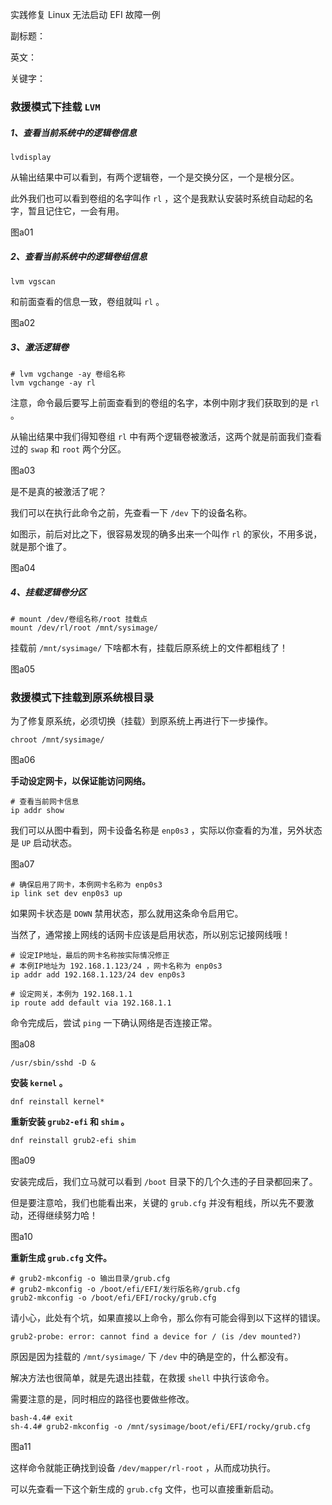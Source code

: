 实践修复 Linux 无法启动 EFI 故障一例

副标题：

英文：

关键字：







### 救援模式下挂载 `LVM` 



##### 1、查看当前系统中的**逻辑卷**信息

```
lvdisplay
```

从输出结果中可以看到，有两个逻辑卷，一个是交换分区，一个是根分区。

此外我们也可以看到卷组的名字叫作 `rl` ，这个是我默认安装时系统自动起的名字，暂且记住它，一会有用。

图a01



##### 2、查看当前系统中的**逻辑卷组**信息

```
lvm vgscan
```

和前面查看的信息一致，卷组就叫 `rl` 。

图a02



##### 3、激活**逻辑卷**

```
# lvm vgchange -ay 卷组名称
lvm vgchange -ay rl
```

注意，命令最后要写上前面查看到的卷组的名字，本例中刚才我们获取到的是 `rl` 。

从输出结果中我们得知卷组 `rl` 中有两个逻辑卷被激活，这两个就是前面我们查看过的 `swap` 和 `root` 两个分区。

图a03



是不是真的被激活了呢？

我们可以在执行此命令之前，先查看一下 `/dev` 下的设备名称。

如图示，前后对比之下，很容易发现的确多出来一个叫作 `rl` 的家伙，不用多说，就是那个谁了。

图a04



##### 4、挂载**逻辑卷**分区

```
# mount /dev/卷组名称/root 挂载点
mount /dev/rl/root /mnt/sysimage/
```

挂载前 `/mnt/sysimage/` 下啥都木有，挂载后原系统上的文件都粗线了！

图a05



### 救援模式下挂载到原系统根目录

为了修复原系统，必须切换（挂载）到原系统上再进行下一步操作。

```
chroot /mnt/sysimage/
```

图a06



**手动设定网卡，以保证能访问网络。**

```
# 查看当前网卡信息
ip addr show
```

我们可以从图中看到，网卡设备名称是 `enp0s3` ，实际以你查看的为准，另外状态是 `UP` 启动状态。

图a07



```
# 确保启用了网卡，本例网卡名称为 enp0s3
ip link set dev enp0s3 up
```

如果网卡状态是 `DOWN` 禁用状态，那么就用这条命令启用它。

当然了，通常接上网线的话网卡应该是启用状态，所以别忘记接网线哦！



```
# 设定IP地址，最后的网卡名称按实际情况修正
# 本例IP地址为 192.168.1.123/24 ，网卡名称为 enp0s3
ip addr add 192.168.1.123/24 dev enp0s3

# 设定网关，本例为 192.168.1.1
ip route add default via 192.168.1.1
```

命令完成后，尝试 `ping` 一下确认网络是否连接正常。

图a08



```
/usr/sbin/sshd -D &
```





**安装 `kernel` 。**

```
dnf reinstall kernel*
```





**重新安装 `grub2-efi` 和 `shim` 。**

```
dnf reinstall grub2-efi shim
```

图a09



安装完成后，我们立马就可以看到 `/boot` 目录下的几个久违的子目录都回来了。

但是要注意哈，我们也能看出来，关键的 `grub.cfg` 并没有粗线，所以先不要激动，还得继续努力哈！

图a10



**重新生成 `grub.cfg` 文件。**

```
# grub2-mkconfig -o 输出目录/grub.cfg
# grub2-mkconfig -o /boot/efi/EFI/发行版名称/grub.cfg
grub2-mkconfig -o /boot/efi/EFI/rocky/grub.cfg
```



请小心，此处有个坑，如果直接以上命令，那么你有可能会得到以下这样的错误。

```
grub2-probe: error: cannot find a device for / (is /dev mounted?)
```

原因是因为挂载的 `/mnt/sysimage/` 下 `/dev` 中的确是空的，什么都没有。

解决方法也很简单，就是先退出挂载，在救援 `shell` 中执行该命令。

需要注意的是，同时相应的路径也要做些修改。

```
bash-4.4# exit
sh-4.4# grub2-mkconfig -o /mnt/sysimage/boot/efi/EFI/rocky/grub.cfg
```

图a11



这样命令就能正确找到设备 `/dev/mapper/rl-root` ，从而成功执行。

可以先查看一下这个新生成的 `grub.cfg` 文件，也可以直接重新启动。